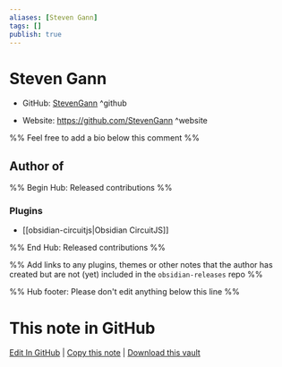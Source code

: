 ```yaml
---
aliases: [Steven Gann]
tags: []
publish: true
---
```


# Steven Gann

- GitHub: [StevenGann](https://github.com/StevenGann/) ^github
<!-- - Discord: `@` ^discord-->
- Website: <https://github.com/StevenGann> ^website
<!-- - [[Publish sites|Publish site]]: <https://> ^publish-->

%% Feel free to add a bio below this comment %%

## Author of

%% Begin Hub: Released contributions %%

### Plugins

- [[obsidian-circuitjs|Obsidian CircuitJS]]

%% End Hub: Released contributions %%

%% Add links to any plugins, themes or other notes that the author has created but are not (yet) included in the `obsidian-releases` repo %%

<!--
### Unlisted plugins
-->

<!--
### Others
-->

<!--
## Sponsor this author
-->

<!-- - [[GitHub sponsors]]: [Sponsor @StevenGann on GitHub Sponsors](https://github.com/sponsors/StevenGann) ^github-sponsor-->
<!-- - [[Buy me a coffee]]: <https://> ^buy-me-a-coffee-->
<!-- - [[PayPal]]: <https://> ^paypal-->
<!-- - [[Patreon]]: <https://> ^patreon-->

<!--
## Follow this author
-->

<!-- - [[YouTube Channels|On YouTube]]: <https://> ^youtube-->
<!-- - Twitter: <https://> ^twitter-->
<!-- - ... -->

%% Hub footer: Please don't edit anything below this line %%

# This note in GitHub

<span class="git-footer">[Edit In GitHub](https://github.dev/obsidian-community/obsidian-hub/blob/main/01%20-%20Community/People/StevenGann.md "git-hub-edit-note") | [Copy this note](https://raw.githubusercontent.com/obsidian-community/obsidian-hub/main/01%20-%20Community/People/StevenGann.md "git-hub-copy-note") | [Download this vault](https://github.com/obsidian-community/obsidian-hub/archive/refs/heads/main.zip "git-hub-download-vault") </span>
